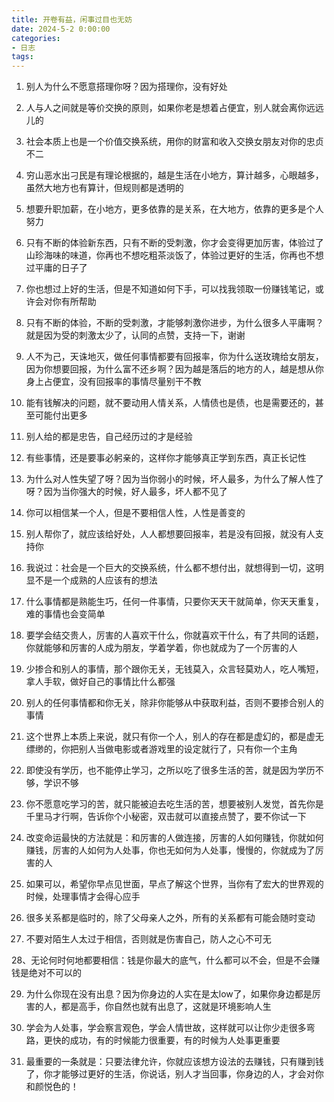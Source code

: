 ```yaml
---
title: 开卷有益，闲事过目也无妨
date: 2024-5-2 0:00:00
categories:
- 日志
tags:
---
```


1. 别人为什么不愿意搭理你呀？因为搭理你，没有好处

2. 人与人之间就是等价交换的原则，如果你老是想着占便宜，别人就会离你远远儿的

3. 社会本质上也是一个价值交换系统，用你的财富和收入交换女朋友对你的忠贞不二

4. 穷山恶水出刁民是有理论根据的，越是生活在小地方，算计越多，心眼越多，虽然大地方也有算计，但规则都是透明的

5. 想要升职加薪，在小地方，更多依靠的是关系，在大地方，依靠的更多是个人努力

6. 只有不断的体验新东西，只有不断的受刺激，你才会变得更加厉害，体验过了山珍海味的味道，你再也不想吃粗茶淡饭了，体验过更好的生活，你再也不想过平庸的日子了

7. 你也想过上好的生活，但是不知道如何下手，可以找我领取一份赚钱笔记，或许会对你有所帮助

8. 只有不断的体验，不断的受刺激，才能够刺激你进步，为什么很多人平庸啊？就是因为受的刺激太少了，认同的点赞，支持一下，谢谢

9. 人不为己，天诛地灭，做任何事情都要有回报率，你为什么送玫瑰给女朋友，因为你想要回报，为什么富不还乡啊？因为越是落后的地方的人，越是想从你身上占便宜，没有回报率的事情尽量别干不教

10. 能有钱解决的问题，就不要动用人情关系，人情债也是债，也是需要还的，甚至可能付出更多

11. 别人给的都是忠告，自己经历过的才是经验

12. 有些事情，还是要事必躬亲的，这样你才能够真正学到东西，真正长记性

13. 为什么对人性失望了呀？因为当你弱小的时候，坏人最多，为什么了解人性了呀？因为当你强大的时候，好人最多，坏人都不见了

14. 你可以相信某一个人，但是不要相信人性，人性是善变的

15. 别人帮你了，就应该给好处，人人都想要回报率，若是没有回报，就没有人支持你

16. 我说过：社会是一个巨大的交换系统，什么都不想付出，就想得到一切，这明显不是一个成熟的人应该有的想法

17. 什么事情都是熟能生巧，任何一件事情，只要你天天干就简单，你天天重复，难的事情也会变简单

18. 要学会结交贵人，厉害的人喜欢干什么，你就喜欢干什么，有了共同的话题，你就能够和厉害的人成为朋友，学着学着，你也就成为了一个厉害的人

19. 少掺合和别人的事情，那个跟你无关，无钱莫入，众言轻莫劝人，吃人嘴短，拿人手软，做好自己的事情比什么都强

20. 别人的任何事情都和你无关，除非你能够从中获取利益，否则不要掺合别人的事情

21. 这个世界上本质上来说，就只有你一个人，别人的存在都是虚幻的，都是虚无缥缈的，你把别人当做电影或者游戏里的设定就行了，只有你一个主角

22. 即使没有学历，也不能停止学习，之所以吃了很多生活的苦，就是因为学历不够，学识不够

23. 你不愿意吃学习的苦，就只能被迫去吃生活的苦，想要被别人发觉，首先你是千里马才行啊，告诉你个小秘密，双击就可以直接点赞了，要不你试一下

24. 改变命运最快的方法就是：和厉害的人做连接，厉害的人如何赚钱，你就如何赚钱，厉害的人如何为人处事，你也无如何为人处事，慢慢的，你就成为了厉害的人

25. 如果可以，希望你早点见世面，早点了解这个世界，当你有了宏大的世界观的时候，处理事情才会得心应手

26. 很多关系都是临时的，除了父母亲人之外，所有的关系都有可能会随时变动

27. 不要对陌生人太过于相信，否则就是伤害自己，防人之心不可无

28、无论何时何地都要相信：钱是你最大的底气，什么都可以不会，但是不会赚钱是绝对不可以的

29. 为什么你现在没有出息？因为你身边的人实在是太low了，如果你身边都是厉害的人，都是高手，你自然也就有出息了，这就是环境影响人生

30. 学会为人处事，学会察言观色，学会人情世故，这样就可以让你少走很多弯路，更快的成功，有的时候能力很重要，有的时候为人处事更重要

31. 最重要的一条就是：只要法律允许，你就应该想方设法的去赚钱，只有赚到钱了，你才能够过更好的生活，你说话，别人才当回事，你身边的人，才会对你和颜悦色的！
